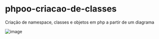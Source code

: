 # phpoo-criacao-de-classes
Criação de namespace, classes e objetos em php a partir de um diagrama

![image](https://user-images.githubusercontent.com/104324780/229933614-42d00af0-62b4-4483-85e8-d323a4302f1c.png)
